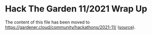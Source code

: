 # Hack The Garden 11/2021 Wrap Up

The content of this file has been moved to https://gardener.cloud/community/hackathons/2021-11/ ([source](https://github.com/gardener/documentation/blob/master/website/community/hackathons/2021-11.md)).
